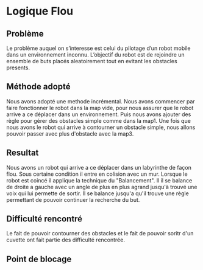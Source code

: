 # Logique Flou

## Problème

Le problème auquel on s’interesse est celui du pilotage d’un robot mobile dans un environnement inconnu. L’objectif du robot est de rejoindre un ensemble de buts placés aleatoirement tout en evitant les obstacles presents.

## Méthode adopté

Nous avons adopté une methode incrémental. Nous avons commencer par faire fonctionner le robot dans la map vide, pour nous assurer que le robot arrive a ce déplacer dans un environnement.
Puis nous avons ajouter des règle pour gérer des obstacles simple comme dans la map1. Une fois que nous avons le robot qui arrive à contourner un obstacle simple, nous allons pouvoir passer avec plus d'obstacle avec la map3.

## Resultat

Nous avons un robot qui arrive a ce déplacer dans un labyrinthe de façon flou. Sous certaine condition il entre en colision avec un mur. Lorsque le robot est coincé il applique la technique du "Balancement". Il il se balance de droite a gauche avec un angle de plus en plus agrand jusqu'à trouvé une voix qui lui permette de sortir. Il se balance jusqu'a qu'il trouve une règle permettant de pouvoir continuer la recherche du but.

## Difficulté rencontré

Le fait de pouvoir contourner des obstacles et le fait de pouvoir soritr d'un cuvette ont fait partie des difficulté rencontrée.

## Point de blocage
